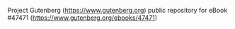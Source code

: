 Project Gutenberg (https://www.gutenberg.org) public repository for eBook #47471 (https://www.gutenberg.org/ebooks/47471)
